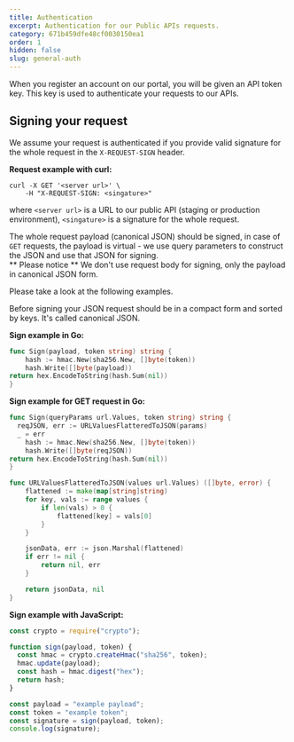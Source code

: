 ```yaml
---
title: Authentication
excerpt: Authentication for our Public APIs requests.
category: 671b459dfe48cf0030150ea1
order: 1
hidden: false
slug: general-auth
---
```


When you register an account on our portal, you will be given an API token key.
This key is used to authenticate your requests to our APIs.

## Signing your request

We assume your request is authenticated if you provide valid signature for the whole request in the `X-REQUEST-SIGN` header.

**Request example with curl:**

```curl
curl -X GET '<server url>' \
    -H "X-REQUEST-SIGN: <singature>"
```

where `<server url>` is a URL to our public API (staging or production environment), `<singature>` is a signature for the whole request.

The whole request payload (canonical JSON) should be signed, in case of `GET` requests, the payload is virtual - we use query parameters to construct the JSON and use that JSON for signing.  
** Please notice ** We don't use request body for signing, only the payload in canonical JSON form.

Please take a look at the following examples.

Before signing your JSON request should be in a compact form and sorted by keys. It's called canonical JSON.

**Sign example in Go:**

```go
func Sign(payload, token string) string {
	hash := hmac.New(sha256.New, []byte(token))
	hash.Write([]byte(payload))
return hex.EncodeToString(hash.Sum(nil))
}
```

**Sign example for GET request in Go:**

```go
func Sign(queryParams url.Values, token string) string {
  reqJSON, err := URLValuesFlatteredToJSON(params)
  _ = err
	hash := hmac.New(sha256.New, []byte(token))
	hash.Write([]byte(reqJSON))
return hex.EncodeToString(hash.Sum(nil))
}

func URLValuesFlatteredToJSON(values url.Values) ([]byte, error) {
	flattened := make(map[string]string)
	for key, vals := range values {
		if len(vals) > 0 {
			flattened[key] = vals[0]
		}
	}

	jsonData, err := json.Marshal(flattened)
	if err != nil {
		return nil, err
	}

	return jsonData, nil
}
```

**Sign example with JavaScript:**

```js
const crypto = require("crypto");

function sign(payload, token) {
  const hmac = crypto.createHmac("sha256", token);
  hmac.update(payload);
  const hash = hmac.digest("hex");
  return hash;
}

const payload = "example payload";
const token = "example token";
const signature = sign(payload, token);
console.log(signature);
```
